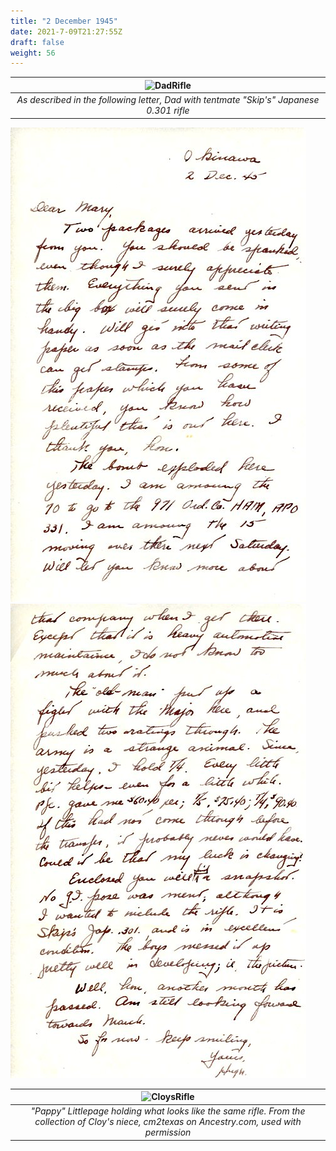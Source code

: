 ```yaml
---
title: "2 December 1945"
date: 2021-7-09T21:27:55Z
draft: false
weight: 56
---
```

| ![DadRifle](DadRifle.png?height=400px)|
|:---:|
|*As described in the following letter, Dad with tentmate "Skip's" Japanese 0.301 rifle*|

![page 1](img162.jpg)
![page 2](img163.jpg)

| ![CloysRifle](PappyLittlepageRifle.png?height=400px)|
|:---:|
|*"Pappy" Littlepage holding what looks like the same rifle. From the collection of Cloy's niece, cm2texas on Ancestry.com, used with permission*|
